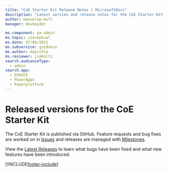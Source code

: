 ```yaml
---
title: "CoE Starter Kit Release Notes | MicrosoftDocs"
description: "Latest version and release notes for the CoE Starter Kit"
author: manuelap-msft
manager: devkeydet

ms.component: pa-admin
ms.topic: conceptual
ms.date: 07/06/2021
ms.subservice: guidance
ms.author: mapichle
ms.reviewer: jimholtz
search.audienceType: 
  - admin
search.app: 
  - D365CE
  - PowerApps
  - Powerplatform
---
```


# Released versions for the CoE Starter Kit

The CoE Starter Kit is published via GitHub. Feature requests and bug fixes are worked on in [Issues](https://github.com/microsoft/coe-starter-kit/issues) and releases are managed with [Milestones](https://github.com/microsoft/coe-starter-kit/milestones).

View the [Latest Releases](https://github.com/microsoft/coe-starter-kit/releases/latest) to learn what bugs have been fixed and what new features have been introduced.

[!INCLUDE[footer-include](../../includes/footer-banner.md)]